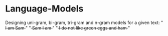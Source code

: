 # Language-Models
Designing uni-gram, bi-gram, tri-gram and n-gram models for a given text:
"<s> I am Sam </s>"
"<s> Sam I am </s>"
"<s> I do not like green eggs and ham </s>"
